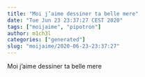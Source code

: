 ```yaml
---
title: "Moi j’aime dessiner ta belle mere"
date: "Tue Jun 23 23:37:27 CEST 2020"
tags: ["moijaime", "pipotron"]
author: m1ch3l
categories: ["generated"]
slug: "moijaime/2020-06-23-23:37:27"
---
```


Moi j’aime dessiner ta belle mere
